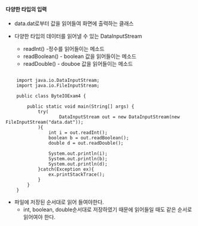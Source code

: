 #### 다양한 타입의 입력

- data.dat로부터 값을 읽어들여 화면에 출력하는 클래스

- 다양한 타입의 데이터를 읽어낼 수 있는 DataInputStream
  
  - readInt() -정수를 읽어들이는 메소드
  - readBoolean() - boolean 값을 읽어들이는 메소드
  - readDouble() - douboe 값을 읽어들이는 메소드

```

    import java.io.DataInputStream;
    import java.io.FileInputStream;

    public class ByteIOExam4 {

        public static void main(String[] args) {
            try(
                    DataInputStream out = new DataInputStream(new FileInputStream("data.dat"));
            ){
                int i = out.readInt();          
                boolean b = out.readBoolean();          
                double d = out.readDouble();

                System.out.println(i);
                System.out.println(b);
                System.out.println(d);
            }catch(Exception ex){
                ex.printStackTrace();
            }
        }
    }

```

- 파일에 저장된 순서대로 읽어 들여야한다.  
  - int, boolean, double순서대로 저장하였기 때문에 읽어들일 때도 같은 순서로 읽어여야 한다.
